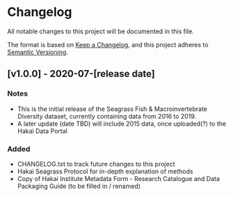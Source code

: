 # Changelog
All notable changes to this project will be documented in this file.

The format is based on [Keep a Changelog](https://keepachangelog.com/en/1.0.0/), and this
project adheres to [Semantic Versioning](https://semver.org/spec/v2.0.0.html).

## [v1.0.0] - 2020-07-[release date]
### Notes ###
- This is the initial release of the Seagrass Fish & Macroinvertebrate Diversity dataset, currently containing
data from 2016 to 2019. 
- A later update (date TBD) will include 2015 data, once uploaded(?) to the Hakai Data Portal

### Added ###
- CHANGELOG.txt to track future changes to this project
- Hakai Seagrass Protocol for in-depth explanation of methods 
- Copy of Hakai Institute Metadata Form - Research Catalogue and Data Packaging Guide (to be filled in / renamed)

